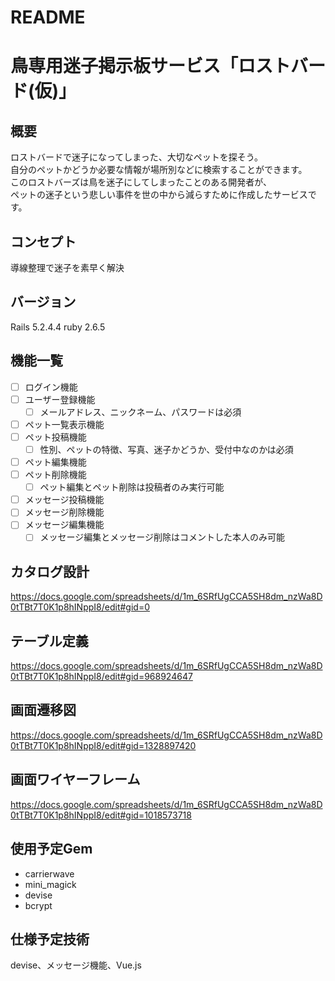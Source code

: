 # README

# 鳥専用迷子掲示板サービス「ロストバード(仮)」
## 概要
ロストバードで迷子になってしまった、大切なペットを探そう。										
自分のペットかどうか必要な情報が場所別などに検索することができます。										
このロストバーズは鳥を迷子にしてしまったことのある開発者が、										
ペットの迷子という悲しい事件を世の中から減らすために作成したサービスです。										

## コンセプト
導線整理で迷子を素早く解決

## バージョン
Rails 5.2.4.4
ruby 2.6.5

## 機能一覧
- [ ] ログイン機能
- [ ] ユーザー登録機能
  - [ ] メールアドレス、ニックネーム、パスワードは必須
- [ ] ペット一覧表示機能
- [ ] ペット投稿機能
  - [ ] 性別、ペットの特徴、写真、迷子かどうか、受付中なのかは必須
- [ ] ペット編集機能
- [ ] ペット削除機能
  - [ ] ペット編集とペット削除は投稿者のみ実行可能
- [ ] メッセージ投稿機能
- [ ] メッセージ削除機能
- [ ] メッセージ編集機能
  - [ ] メッセージ編集とメッセージ削除はコメントした本人のみ可能

## カタログ設計
https://docs.google.com/spreadsheets/d/1m_6SRfUgCCA5SH8dm_nzWa8D0tTBt7T0K1p8hINppI8/edit#gid=0

## テーブル定義
https://docs.google.com/spreadsheets/d/1m_6SRfUgCCA5SH8dm_nzWa8D0tTBt7T0K1p8hINppI8/edit#gid=968924647

## 画面遷移図
https://docs.google.com/spreadsheets/d/1m_6SRfUgCCA5SH8dm_nzWa8D0tTBt7T0K1p8hINppI8/edit#gid=1328897420

## 画面ワイヤーフレーム
https://docs.google.com/spreadsheets/d/1m_6SRfUgCCA5SH8dm_nzWa8D0tTBt7T0K1p8hINppI8/edit#gid=1018573718

## 使用予定Gem
* carrierwave
* mini_magick
* devise
* bcrypt

## 仕様予定技術
devise、メッセージ機能、Vue.js

